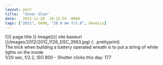 ```yaml
---
layout: post
title:  "Inner Glow"
date:   2012-11-28  19:22:54 -0600
tags: ["2012", D800, "28.0 mm f/1.8", Genesis]
---
```

![{{ page.title }} Image]({{ site.baseurl }}/images/2012/2012_1128_DSC_3563.jpg)
{: .prettyprint}  
The trick when building a battery operated wreath is to put a string of white lights on the inside  
1/20 sec, f/2.2, ISO 800 - Shutter clicks this day: 177